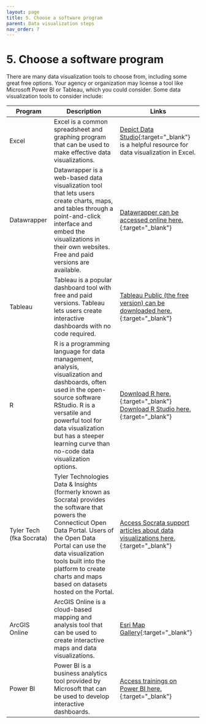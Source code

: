 ```yaml
---
layout: page
title: 5. Choose a software program
parent: Data visualization steps
nav_order: 7
---
```


# 5. Choose a software program

There are many data visualization tools to choose from, including some great free options. Your agency or organization may license a tool like Microsoft Power BI or Tableau, which you could consider. Some data visualization tools to consider include:

|Program                | Description                                                      | Links                  |
|-----------------------|------------------------------------------------------------------|------------------------|
| Excel | Excel is a common spreadsheet and graphing program that can be used to make effective data visualizations. | [Depict Data Studio](https://depictdatastudio.com/category/data-visualization-in-excel/){:target="_blank"} is a helpful resource for data visualization in Excel.| 
| Datawrapper | Datawrapper is a web-based data visualization tool that lets users create charts, maps, and tables through a point-and-click interface and embed the visualizations in their own websites. Free and paid versions are available. | [Datawrapper can be accessed online here.](https://www.datawrapper.de/){:target="_blank"} |
| Tableau | Tableau is a popular dashboard tool with free and paid versions. Tableau lets users create interactive dashboards with no code required. | [Tableau Public (the free version) can be downloaded here.](https://public.tableau.com/app/discover){:target="_blank"} | 
| R | R is a programming language for data management, analysis, visualization and dashboards, often used in the open-source software RStudio. R is a versatile and powerful tool for data visualization but has a steeper learning curve than no-code data visualization options. | [Download R here.](https://www.r-project.org/){:target="_blank"} [Download R Studio here.](https://posit.co/){:target="_blank"} |
| Tyler Tech (fka Socrata) | Tyler Technologies Data & Insights (formerly known as Socrata) provides the software that powers the Connecticut Open Data Portal. Users of the Open Data Portal can use the data visualization tools built into the platform to create charts and maps based on datasets hosted on the Portal. | [Access Socrata support articles about data visualizations here.](https://support.socrata.com/hc/en-us/articles/115000813847-Creating-a-Visualization-in-the-Visualization-Canvas){:target="_blank"} | 
| ArcGIS Online | ArcGIS Online is a cloud-based mapping and analysis tool that can be used to create interactive maps and data visualizations. | [Esri Map Gallery](https://mapgallery.esri.com/){:target="_blank"} |
| Power BI | Power BI is a business analytics tool provided by Microsoft that can be used to develop interactive dashboards. | [Access trainings on Power BI here.](https://learn.microsoft.com/en-us/training/powerplatform/power-bi?WT.mc_id=powerbi_landingpage-marketing-page){:target="_blank"} |